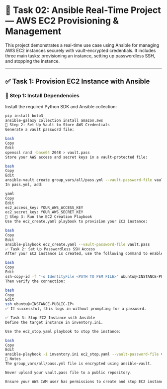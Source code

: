 # 🚀 Task 02: Ansible Real-Time Project — AWS EC2 Provisioning & Management

This project demonstrates a real-time use case using Ansible for managing AWS EC2 instances securely with vault-encrypted credentials. It includes three main tasks: provisioning an instance, setting up passwordless SSH, and stopping the instance.

---

## ✅ Task 1: Provision EC2 Instance with Ansible

### 🔹 Step 1: Install Dependencies

Install the required Python SDK and Ansible collection:

```bash
pip install boto3
ansible-galaxy collection install amazon.aws
🔹 Step 2: Set Up Vault to Store AWS Credentials
Generate a vault password file:

bash
Copy
Edit
openssl rand -base64 2048 > vault.pass
Store your AWS access and secret keys in a vault-protected file:

bash
Copy
Edit
ansible-vault create group_vars/all/pass.yml --vault-password-file vault.pass
In pass.yml, add:

yaml
Copy
Edit
ec2_access_key: YOUR_AWS_ACCESS_KEY
ec2_secret_key: YOUR_AWS_SECRET_KEY
🔹 Step 3: Run the EC2 Creation Playbook
Use the ec2_create.yaml playbook to provision your EC2 instance:

bash
Copy
Edit
ansible-playbook ec2_create.yaml --vault-password-file vault.pass
✅ Task 2: Set Up Passwordless SSH Access
After your EC2 instance is created, use the following command to enable passwordless login:

bash
Copy
Edit
ssh-copy-id -f "-o IdentityFile <PATH TO PEM FILE>" ubuntu@<INSTANCE-PUBLIC-IP>
Then verify the connection:

bash
Copy
Edit
ssh ubuntu@<INSTANCE-PUBLIC-IP>
✅ If successful, this logs in without prompting for a password.

✅ Task 3: Stop EC2 Instance with Ansible
Define the target instance in inventory.ini.

Use the ec2_stop.yaml playbook to stop the instance:

bash
Copy
Edit
ansible-playbook -i inventory.ini ec2_stop.yaml --vault-password-file vault.pass
🔐 Notes
The group_vars/all/pass.yml file is encrypted using ansible-vault.

Never upload your vault.pass file to a public repository.

Ensure your AWS IAM user has permissions to create and stop EC2 instances.